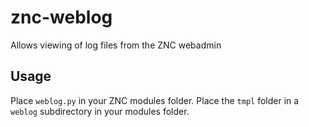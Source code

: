 # znc-weblog
Allows viewing of log files from the ZNC webadmin

## Usage

Place `weblog.py` in your ZNC modules folder. Place the `tmpl` folder in a `weblog` subdirectory in your modules folder.
